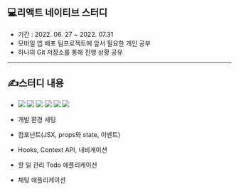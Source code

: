## 💻리액트 네이티브 스터디
+ 기간 : 2022. 06. 27 ~ 2022. 07.31
+ 모바일 앱 배포 팀프로젝트에 앞서 필요한 개인 공부
+ 하나의 Git 저장소를 통해 진행 상황 공유
***
## ✍️스터디 내용
+ <img src="https://img.shields.io/badge/React Native-61DAFB?style=flat-square&logo=React&logoColor=black"/>
  <img src="https://img.shields.io/badge/Expo-000000?style=flat-square&logo=Expo&logoColor=white"/>
  <img src="https://img.shields.io/badge/Firebase-FFCA28?style=flat-square&logo=firebase&logoColor=black"/>
  <img src="https://img.shields.io/badge/Node.js-339933?style=flat-square&logo=Node.js&logoColor=white"/>
  <img src="https://img.shields.io/badge/Xcode-147EFB?style=flat-square&logo=Xcode&logoColor=white"/>
  <img src="https://img.shields.io/badge/Visual Studio Code-007ACC?style=flat-square&logo=Visual Studio Code&logoColor=white"/>
  
+ 개발 환경 세팅
+ 컴포넌트(JSX, props와 state, 이벤트)
+ Hooks, Context API, 내비게이션
+ 할 일 관리 Todo 애플리케이션
+ 채팅 애플리케이션
